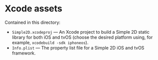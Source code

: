 # Xcode assets

Contained in this directory:
- `Simple2D.xcodeproj` — An Xcode project to build a Simple 2D static library for both iOS and tvOS (choose the desired platform using, for example, `xcodebuild -sdk iphoneos`).
- `Info.plist` — The property list file for a Simple 2D iOS and tvOS framework.
